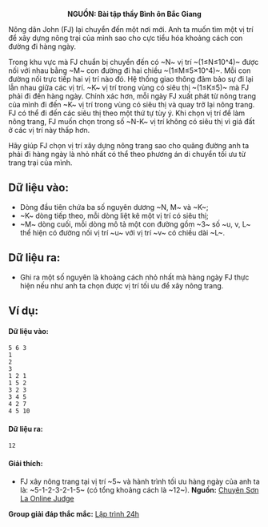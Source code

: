 **<center>NGUỒN: Bài tập thầy Bình ôn Bắc Giang</center>**

Nông dân John (FJ) lại chuyển đến một nơi mới. Anh ta muốn tìm một vị trí để xây dựng nông trại của mình sao cho cực tiểu hóa khoảng cách con đường đi hàng ngày.

Trong khu vực mà FJ chuẩn bị chuyển đến có ~N~ vị trí ~(1≤N≤10^4)~ được nối với nhau bằng ~M~ con đường đi hai chiều ~(1≤M≤5×10^4)~. Mỗi con đường nối trực tiếp hai vị trí nào đó. Hệ thống giao thông đảm bảo sự đi lại lẫn nhau giữa các vị trí. ~K~ vị trí trong vùng có siêu thị ~(1≤K≤5)~ mà FJ phải đi đến hàng ngày. Chính xác hơn, mỗi ngày FJ xuất phát từ nông trang của mình đi đến ~K~ vị trí trong vùng có siêu thị và quay trở lại nông trang. FJ có thể đi đến các siêu thị theo một thứ tự tùy ý. Khi chọn vị trí để làm nông trang, FJ muốn chọn trong số ~N-K~ vị trí không có siêu thị vì giá đất ở các vị trí này thấp hơn.

Hãy giúp FJ chọn vị trí xây dựng nông trang sao cho quãng đường anh ta phải đi hàng ngày là nhỏ nhất có thể theo phương án di chuyển tối ưu từ trang trại của mình.

## Dữ liệu vào:
- Dòng đầu tiên chứa ba số nguyên dương ~N, M~ và ~K~;
- ~K~ dòng tiếp theo, mỗi dòng liệt kê một vị trí có siêu thị;
- ~M~ dòng cuối, mỗi dòng mô tả một con đường gồm ~3~ số ~u, v, L~ thể hiện có đường nối vị trí ~u~ với vị trí ~v~ có chiều dài ~L~.

## Dữ liệu ra:
- Ghi ra một số nguyên là khoảng cách nhỏ nhất mà hàng ngày FJ thực hiện nếu như anh ta chọn được vị trí tối ưu để xây nông trang.

## Ví dụ:
#### Dữ liệu vào:
```
5 6 3
1
2
3
1 2 1
1 5 2
3 2 3
3 4 5
4 2 7
4 5 10
```

#### Dữ liệu ra:
```
12
```

#### Giải thích:
- FJ xây nông trang tại vị trí ~5~ và hành trình tối ưu hàng ngày của anh ta là: ~5-1-2-3-2-1-5~ (có tổng khoảng cách là ~12~).
**Nguồn:** [Chuyên Sơn La Online Judge](http://csloj.ddns.net/)

**Group giải đáp thắc mắc:** [Lập trình 24h](https://www.facebook.com/groups/1386904321519984)